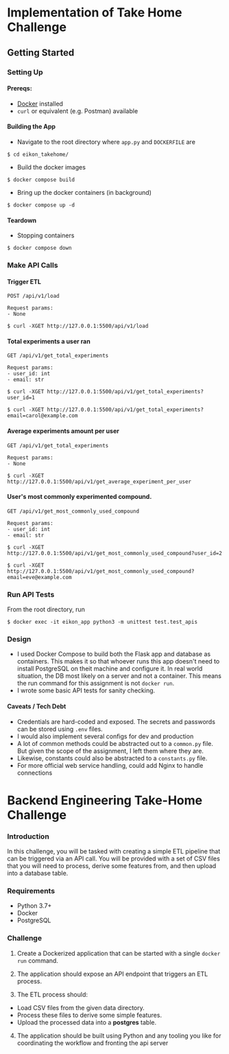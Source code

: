 # Implementation of Take Home Challenge

## Getting Started

### Setting Up

#### Prereqs:

- [Docker](https://www.docker.com/) installed
- `curl` or equivalent (e.g. Postman) available

#### Building the App

- Navigate to the root directory where `app.py` and `DOCKERFILE` are

`$ cd eikon_takehome/`

- Build the docker images

`$ docker compose build`

- Bring up the docker containers (in background)

`$ docker compose up -d`

#### Teardown

- Stopping containers

`$ docker compose down`

### Make API Calls

#### Trigger ETL

```
POST /api/v1/load

Request params: 
- None
```

`$ curl -XGET http://127.0.0.1:5500/api/v1/load`

#### Total experiments a user ran

```
GET /api/v1/get_total_experiments

Request params: 
- user_id: int
- email: str
```

`$ curl -XGET http://127.0.0.1:5500/api/v1/get_total_experiments?user_id=1`

`$ curl -XGET http://127.0.0.1:5500/api/v1/get_total_experiments?email=carol@example.com`

#### Average experiments amount per user

```
GET /api/v1/get_total_experiments

Request params: 
- None
```

`$ curl -XGET http://127.0.0.1:5500/api/v1/get_average_experiment_per_user`

#### User's most commonly experimented compound.

```
GET /api/v1/get_most_commonly_used_compound

Request params: 
- user_id: int
- email: str
```

`$ curl -XGET http://127.0.0.1:5500/api/v1/get_most_commonly_used_compound?user_id=2`

`$ curl -XGET http://127.0.0.1:5500/api/v1/get_most_commonly_used_compound?email=eve@example.com`
 
### Run API Tests

From the root directory, run

`$ docker exec -it eikon_app python3 -m unittest test.test_apis`

### Design

- I used Docker Compose to build both the Flask app and database as containers. This makes it so that whoever runs this app doesn't need to install PostgreSQL on theit machine and configure it. In real world situation, the DB most likely on a server and not a container. This means the run command for this assignment is not `docker run`.
- I wrote some basic API tests for sanity checking. 


#### Caveats / Tech Debt
- Credentials are hard-coded and exposed. The secrets and passwords can be stored using `.env` files. 
- I would also implement several configs for dev and production
- A lot of common methods could be abstracted out to a `common.py` file. But given the scope of the assignment, I left them where they are.
- Likewise, constants could also be abstracted to a `constants.py` file.
- For more official web service handling, could add Nginx to handle connections


# Backend Engineering Take-Home Challenge

### Introduction
In this challenge, you will be tasked with creating a simple ETL pipeline that can be triggered via an API call. You will be provided with a set of CSV files that you will need to process, derive some features from, and then upload into a database table.

### Requirements
- Python 3.7+
- Docker
- PostgreSQL

### Challenge
1.  Create a Dockerized application that can be started with a single `docker run` command.

2. The application should expose an API endpoint that triggers an ETL process.

3. The ETL process should:
- Load CSV files from the given data directory.
 - Process these files to derive some simple features.
 - Upload the processed data into a **postgres** table.

4.  The application should be built using Python and any tooling you like for coordinating the workflow and fronting the api server
